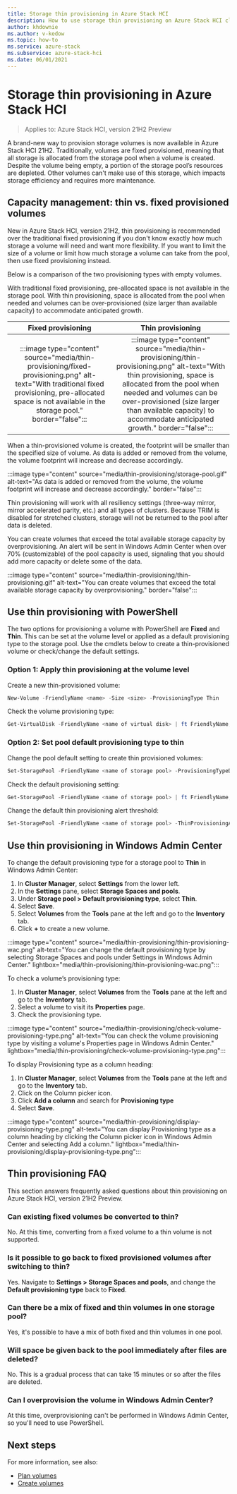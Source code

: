 ```yaml
---
title: Storage thin provisioning in Azure Stack HCI
description: How to use storage thin provisioning on Azure Stack HCI clusters by using Windows PowerShell or Windows Admin Center.
author: khdownie
ms.author: v-kedow
ms.topic: how-to
ms.service: azure-stack
ms.subservice: azure-stack-hci
ms.date: 06/01/2021
---
```


# Storage thin provisioning in Azure Stack HCI

> Applies to: Azure Stack HCI, version 21H2 Preview

A brand-new way to provision storage volumes is now available in Azure Stack HCI 21H2. Traditionally, volumes are fixed provisioned, meaning that all storage is allocated from the storage pool when a volume is created. Despite the volume being empty, a portion of the storage pool’s resources are depleted. Other volumes can't make use of this storage, which impacts storage efficiency and requires more maintenance.

## Capacity management: thin vs. fixed provisioned volumes 

New in Azure Stack HCI, version 21H2, thin provisioning is recommended over the traditional fixed provisioning if you don't know exactly how much storage a volume will need and want more flexibility. If you want to limit the size of a volume or limit how much storage a volume can take from the pool, then use fixed provisioning instead.

Below is a comparison of the two provisioning types with empty volumes.

With traditional fixed provisioning, pre-allocated space is not available in the storage pool. With thin provisioning, space is allocated from the pool when needed and volumes can be over-provisioned (size larger than available capacity) to accommodate anticipated growth.

| **Fixed provisioning** | **Thin provisioning** |
|:----------------------:|:---------------------:|
|:::image type="content" source="media/thin-provisioning/fixed-provisioning.png" alt-text="With traditional fixed provisioning, pre-allocated space is not available in the storage pool." border="false":::|:::image type="content" source="media/thin-provisioning/thin-provisioning.png" alt-text="With thin provisioning, space is allocated from the pool when needed and volumes can be over-provisioned (size larger than available capacity) to accommodate anticipated growth." border="false":::|

When a thin-provisioned volume is created, the footprint will be smaller than the specified size of volume. As data is added or removed from the volume, the volume footprint will increase and decrease accordingly.

:::image type="content" source="media/thin-provisioning/storage-pool.gif" alt-text="As data is added or removed from the volume, the volume footprint will increase and decrease accordingly." border="false":::

Thin provisioning will work with all resiliency settings (three-way mirror, mirror accelerated parity, etc.) and all types of clusters. Because TRIM is disabled for stretched clusters, storage will not be returned to the pool after data is deleted.

You can create volumes that exceed the total available storage capacity by overprovisioning. An alert will be sent in Windows Admin Center when over 70% (customizable) of the pool capacity is used, signaling that you should add more capacity or delete some of the data.

:::image type="content" source="media/thin-provisioning/thin-provisioning.gif" alt-text="You can create volumes that exceed the total available storage capacity by overprovisioning." border="false":::

## Use thin provisioning with PowerShell

The two options for provisioning a volume with PowerShell are **Fixed** and **Thin**. This can be set at the volume level or applied as a default provisioning type to the storage pool. Use the cmdlets below to create a thin-provisioned volume or check/change the default settings.

### Option 1: Apply thin provisioning at the volume level

Create a new thin-provisioned volume:

```PowerShell
New-Volume -FriendlyName <name> -Size <size> -ProvisioningType Thin
```

Check the volume provisioning type:

```PowerShell
Get-VirtualDisk -FriendlyName <name of virtual disk> | ft FriendlyName,ProvisioningType 
```

### Option 2: Set pool default provisioning type to thin

Change the pool default setting to create thin provisioned volumes:

```PowerShell
Set-StoragePool -FriendlyName <name of storage pool> -ProvisioningTypeDefault Thin
```

Check the default provisioning setting:

```PowerShell
Get-StoragePool -FriendlyName <name of storage pool> | ft FriendlyName,ProvisioningTypeDefault
```

Change the default thin provisioning alert threshold:

```PowerShell
Set-StoragePool -FriendlyName <name of storage pool> -ThinProvisioningAlertThresholds <% value>
```

## Use thin provisioning in Windows Admin Center  

To change the default provisioning type for a storage pool to **Thin** in Windows Admin Center:

1. In **Cluster Manager**, select **Settings** from the lower left.
1. In the **Settings** pane, select **Storage Spaces and pools**.
1. Under **Storage pool > Default provisioning type**, select **Thin**.
1. Select **Save**.
1. Select **Volumes** from the **Tools** pane at the left and go to the **Inventory** tab.
1. Click **+** to create a new volume.

:::image type="content" source="media/thin-provisioning/thin-provisioning-wac.png" alt-text="You can change the default provisioning type by selecting Storage Spaces and pools under Settings in Windows Admin Center." lightbox="media/thin-provisioning/thin-provisioning-wac.png":::

To check a volume’s provisioning type:

1. In **Cluster Manager**, select **Volumes** from the **Tools** pane at the left and go to the **Inventory** tab.
1. Select a volume to visit its **Properties** page.
1. Check the provisioning type.

:::image type="content" source="media/thin-provisioning/check-volume-provisioning-type.png" alt-text="You can check the volume provisioning type by visiting a volume's Properties page in Windows Admin Center." lightbox="media/thin-provisioning/check-volume-provisioning-type.png":::

To display Provisioning type as a column heading:

1. In **Cluster Manager**, select **Volumes** from the **Tools** pane at the left and go to the **Inventory** tab.
1. Click on the Column picker icon.
1. Click **Add a column** and search for **Provisioning type**
1. Select **Save**.

:::image type="content" source="media/thin-provisioning/display-provisioning-type.png" alt-text="You can display Provisioning type as a column heading by clicking the Column picker icon in Windows Admin Center and selecting Add a column." lightbox="media/thin-provisioning/display-provisioning-type.png":::

## Thin provisioning FAQ

This section answers frequently asked questions about thin provisioning on Azure Stack HCI, version 21H2 Preview.

### Can existing fixed volumes be converted to thin?

No. At this time, converting from a fixed volume to a thin volume is not supported.

### Is it possible to go back to fixed provisioned volumes after switching to thin?

Yes. Navigate to **Settings > Storage Spaces and pools**, and change the **Default provisioning type** back to **Fixed**.  

### Can there be a mix of fixed and thin volumes in one storage pool?

Yes, it's possible to have a mix of both fixed and thin volumes in one pool.

### Will space be given back to the pool immediately after files are deleted?

No. This is a gradual process that can take 15 minutes or so after the files are deleted.

### Can I overprovision the volume in Windows Admin Center?

At this time, overprovisioning can't be performed in Windows Admin Center, so you'll need to use PowerShell.

## Next steps

For more information, see also:

- [Plan volumes](../concepts/plan-volumes.md)
- [Create volumes](create-volumes.md)
